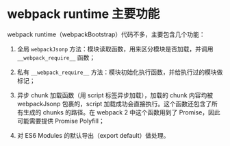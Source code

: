 webpack runtime 主要功能
======

webpack runtime（webpackBootstrap）代码不多，主要包含几个功能：

1. 全局 `webpackJsonp` 方法：模块读取函数，用来区分模块是否加载，并调用 `__webpack_require__` 函数；

2. 私有 `__webpack_require__` 方法：模块初始化执行函数，并给执行过的模块做标记；

3. 异步 chunk 加载函数（用 script 标签异步加载），加载的 chunk 内容均被 webpackJsonp 包裹的，script 加载成功会直接执行。这个函数还包含了所有生成的 chunks 的路径。在 webpack 2 中这个函数用到了 Promise，因此可能需要提供 Promise Polyfill；

4. 对 ES6 Modules 的默认导出（export default）做处理。